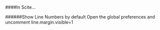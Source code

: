 ####In Scite...





######Show Line Numbers by default
Open the global preferences and uncomment
line.margin.visible=1

